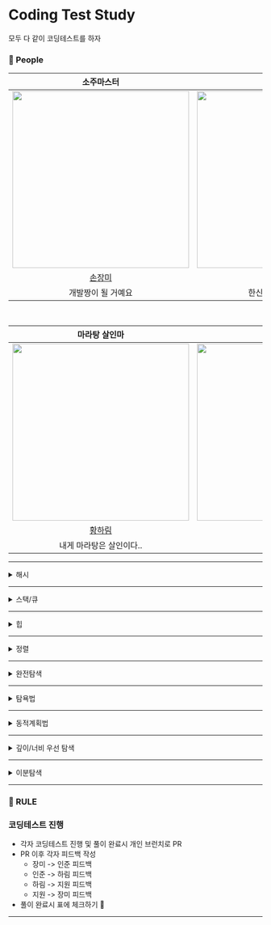 # Coding Test Study
모두 다 같이 코딩테스트를 하자

### 🙆 People

<div align="center">

|  소주마스터  |  알콜 킬러   |
| :----------------: | :----------------: |
|<img src="https://avatars.githubusercontent.com/u/71416769?v=4" height="350" width="350"/>|<img src="https://avatars.githubusercontent.com/u/50690859?v=4"  height="350" width="350"/>|
|[손장미](https://github.com/sonrose)|[황인준](https://github.com/InJun2)|
|개발짱이 될 거예요|한신대 16학번 최약체|

<br>

|  마라탕 살인마  | 의정부핵꿀밤 |
| :----------------: | :----------------: |
|<img src="https://avatars.githubusercontent.com/u/76032947?v=4" height="350" width="350"/> | <img src="https://avatars.githubusercontent.com/u/79418036?v=4" height="350" width="350"/> |
|[황하림](https://github.com/HwangHarim)|[염지원](https://github.com/xx10222) |
|내게 마라탕은 살인이다..|👑퀸벨로퍼👑|

</div>
  
---

<details>
<summary>해시</summary>
<div markdown="1">
<br>

|문제|손장미|황인준|황하림|염지원|
|:--------:|:---:|:---:|:---:|:---:|
|폰켓몬|||||
|완수하지 못한 선수|||||
|전화번호 목록|||||
|위장||🔵|||
|베스트 앨범|||||

  
</div>
</details>

---
<details>
<summary>스택/큐</summary>
<div markdown="1">
<br>

|문제|손장미|황인준|황하림|염지원|
|:--------:|:---:|:---:|:---:|:---:|
|같은 숫자는 싫어||🔵|||
|기능개발||🔵|||
|올바른 괄호||🔵|||
|프린터||🔵|||
|다리를 지나는 트럭||🔵|||  
|주식가격||🔵|||

  
</div>
</details>

---
<details>
<summary>힙</summary>
<div markdown="1">
<br>

|문제|손장미|황인준|황하림|염지원|
|:--------:|:---:|:---:|:---:|:---:|
|더 맵게||🔵|||
|디스크 컨트롤러||🔵|||
|이중 우선순위 큐||🔵|||

</div>
</details>

---
<details>
<summary>정렬</summary>
<div markdown="1">
<br>

|문제|손장미|황인준|황하림|염지원|
|:--------:|:---:|:---:|:---:|:---:|
|K번째 수|||||
|가장 큰 수||🔵|||
|H-Index||🔵|||

</div>
</details>

---
<details>
<summary>완전탐색</summary>
<div markdown="1">
<br>

|문제|손장미|황인준|황하림|염지원|
|:--------:|:---:|:---:|:---:|:---:|
|최소 직사각형||🔵|||
|모의고사||🔵|||
|소수 찾기||🔵|||
|카펫||🔵|||
|피로도||🔵|||
|전력망을 둘로 나누기||🔵|||
|모음사전|||||

</div>
</details>

---

<details>
<summary>탐욕법</summary>
<div markdown="1">
<br>

|문제|손장미|황인준|황하림|염지원|
|:--------:|:---:|:---:|:---:|:---:|
||||||
||||||
||||||


</div>
</details>

---

<details>
<summary>동적계획법</summary>
<div markdown="1">
<br>

|문제|손장미|황인준|황하림|염지원|
|:--------:|:---:|:---:|:---:|:---:|
||||||
||||||
||||||

</div>
</details>

---

<details>
<summary>깊이/너비 우선 탐색</summary>
<div markdown="1">
<br>

|문제|손장미|황인준|황하림|염지원|
|:--------:|:---:|:---:|:---:|:---:|
||||||
||||||
||||||

</div>
</details>

---


<details>
<summary>이분탐색</summary>
<div markdown="1">
<br>

|문제|손장미|황인준|황하림|염지원|
|:--------:|:---:|:---:|:---:|:---:|
||||||
||||||
||||||


</div>
</details>

---

### 🤙 RULE

### 코딩테스트 진행
- 각자 코딩테스트 진행 및 풀이 완료시 개인 브런치로 PR
- PR 이후 각자 피드백 작성
  - 장미 -> 인준 피드백
  - 인준 -> 하림 피드백
  - 하림 -> 지원 피드백
  - 지원 -> 장미 피드백
- 풀이 완료시 표에 체크하기 🔵
---
